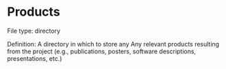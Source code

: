 # Products

File type: directory

Definition: A directory in which to store any Any relevant products resulting from the project \(e.g., publications, posters, software descriptions, presentations, etc.\)